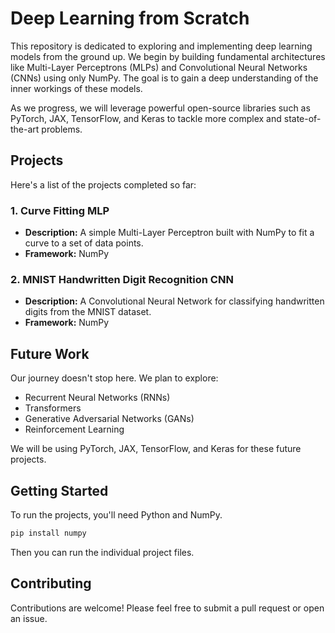 # Deep Learning from Scratch

This repository is dedicated to exploring and implementing deep learning models from the ground up. We begin by building fundamental architectures like Multi-Layer Perceptrons (MLPs) and Convolutional Neural Networks (CNNs) using only NumPy. The goal is to gain a deep understanding of the inner workings of these models.

As we progress, we will leverage powerful open-source libraries such as PyTorch, JAX, TensorFlow, and Keras to tackle more complex and state-of-the-art problems.

## Projects

Here's a list of the projects completed so far:

### 1. Curve Fitting MLP
- **Description:** A simple Multi-Layer Perceptron built with NumPy to fit a curve to a set of data points.
- **Framework:** NumPy

### 2. MNIST Handwritten Digit Recognition CNN
- **Description:** A Convolutional Neural Network for classifying handwritten digits from the MNIST dataset.
- **Framework:** NumPy

## Future Work

Our journey doesn't stop here. We plan to explore:
- Recurrent Neural Networks (RNNs)
- Transformers
- Generative Adversarial Networks (GANs)
- Reinforcement Learning

We will be using PyTorch, JAX, TensorFlow, and Keras for these future projects.

## Getting Started

To run the projects, you'll need Python and NumPy.

```bash
pip install numpy
```

Then you can run the individual project files.

## Contributing
Contributions are welcome! Please feel free to submit a pull request or open an issue.
